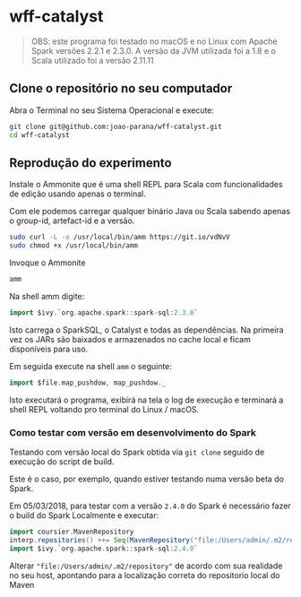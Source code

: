 
# wff-catalyst

> OBS: este programa foi testado no macOS e no Linux com Apache Spark versões 2.2.1 e 2.3.0. A versão da JVM utilizada foi a 1.8 e o Scala utilizado foi a versão 2.11.11

## Clone o repositório no seu computador

Abra o Terminal no seu Sistema Operacional e execute:

```bash
git clone git@github.com:joao-parana/wff-catalyst.git
cd wff-catalyst
```

## Reprodução do experimento

Instale o Ammonite que é uma shell REPL para Scala com funcionalidades de edição usando apenas o terminal.

Com ele podemos carregar qualquer binário Java ou Scala sabendo apenas o group-id, artefact-id e a versão.

```bash
sudo curl -L -o /usr/local/bin/amm https://git.io/vdNvV
sudo chmod +x /usr/local/bin/amm 
```

Invoque o Ammonite

```bash
amm
```

Na shell amm digite:

```scala
import $ivy.`org.apache.spark::spark-sql:2.3.0`
```

Isto carrega o SparkSQL, o Catalyst e todas as dependências. 
Na primeira vez os JARs são baixados e armazenados no cache local e ficam disponíveis para uso. 

Em seguida execute na shell `amm` o seguinte:

```scala
import $file.map_pushdow, map_pushdow._
```

Isto executará o programa, exibirá na tela o log de execução e terminará a shell REPL voltando pro terminal do Linux / macOS.

### Como testar com versão em desenvolvimento do Spark 

Testando com versão local do Spark obtida via `git clone` seguido de execução do script de build.

Este é o caso, por exemplo, quando estiver testando numa versão beta do Spark.

Em 05/03/2018, para testar com a versão `2.4.0` do Spark é necessário fazer o build do Spark Localmente e executar:

```scala
import coursier.MavenRepository
interp.repositories() ++= Seq(MavenRepository("file:/Users/admin/.m2/repository"))
import $ivy.`org.apache.spark::spark-sql:2.4.0`
```

Alterar `"file:/Users/admin/.m2/repository"` de acordo com sua realidade no seu host,
apontando para a localização correta do repositorio local do Maven


